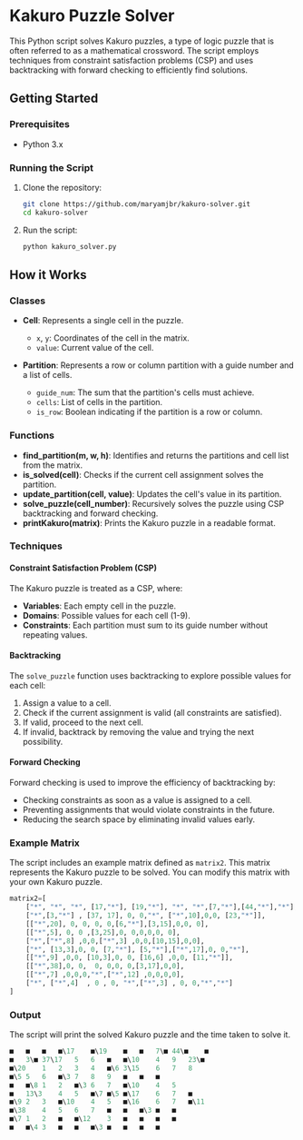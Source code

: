# Kakuro Puzzle Solver

This Python script solves Kakuro puzzles, a type of logic puzzle that is often referred to as a mathematical crossword. The script employs techniques from constraint satisfaction problems (CSP) and uses backtracking with forward checking to efficiently find solutions.

## Getting Started

### Prerequisites

- Python 3.x

### Running the Script

1. Clone the repository:
    ```bash
    git clone https://github.com/maryamjbr/kakuro-solver.git
    cd kakuro-solver
    ```

2. Run the script:
    ```bash
    python kakuro_solver.py
    ```

## How it Works

### Classes

- **Cell**: Represents a single cell in the puzzle.
  - `x`, `y`: Coordinates of the cell in the matrix.
  - `value`: Current value of the cell.

- **Partition**: Represents a row or column partition with a guide number and a list of cells.
  - `guide_num`: The sum that the partition's cells must achieve.
  - `cells`: List of cells in the partition.
  - `is_row`: Boolean indicating if the partition is a row or column.

### Functions

- **find_partition(m, w, h)**: Identifies and returns the partitions and cell list from the matrix.
- **is_solved(cell)**: Checks if the current cell assignment solves the partition.
- **update_partition(cell, value)**: Updates the cell's value in its partition.
- **solve_puzzle(cell_number)**: Recursively solves the puzzle using CSP backtracking and forward checking.
- **printKakuro(matrix)**: Prints the Kakuro puzzle in a readable format.

### Techniques

#### Constraint Satisfaction Problem (CSP)

The Kakuro puzzle is treated as a CSP, where:
- **Variables**: Each empty cell in the puzzle.
- **Domains**: Possible values for each cell (1-9).
- **Constraints**: Each partition must sum to its guide number without repeating values.

#### Backtracking

The `solve_puzzle` function uses backtracking to explore possible values for each cell:
1. Assign a value to a cell.
2. Check if the current assignment is valid (all constraints are satisfied).
3. If valid, proceed to the next cell.
4. If invalid, backtrack by removing the value and trying the next possibility.

#### Forward Checking

Forward checking is used to improve the efficiency of backtracking by:
- Checking constraints as soon as a value is assigned to a cell.
- Preventing assignments that would violate constraints in the future.
- Reducing the search space by eliminating invalid values early.

### Example Matrix

The script includes an example matrix defined as `matrix2`. This matrix represents the Kakuro puzzle to be solved. You can modify this matrix with your own Kakuro puzzle.

```python
matrix2=[
    ["*", "*", "*", [17,"*"], [19,"*"], "*", "*",[7,"*"],[44,"*"],"*"],
    ["*",[3,"*"] , [37, 17], 0, 0,"*", ["*",10],0,0, [23,"*"]],
    [["*",20], 0, 0, 0, 0,[6,"*"],[3,15],0,0, 0],
    [["*",5], 0, 0 ,[3,25],0, 0,0,0,0, 0],
    ["*",["*",8] ,0,0,["*",3] ,0,0,[10,15],0,0],
    ["*", [13,3],0, 0, [7,"*"], [5,"*"],["*",17],0, 0,"*"],
    [["*",9] ,0,0, [10,3],0, 0, [16,6] ,0,0, [11,"*"]],
    [["*",38],0, 0,  0, 0,0, 0,[3,17],0,0],
    [["*",7] ,0,0,0,"*",["*",12] ,0,0,0,0],
    ["*", ["*",4]  , 0 , 0, "*",["*",3] , 0, 0,"*","*"]
]
```
### Output
The script will print the solved Kakuro puzzle and the time taken to solve it.

```python
■	■	■	■\17	■\19	■	■	7\■	44\■	■	
■	3\■	37\17	5	6	■	■\10	4	9	23\■	
■\20	1	2	3	4	■\6	3\15	6	7	8	
■\5	5	6	■\3	7	8	9	■	■	■	
■	■\8	1	2	■\3	6	7	■\10	4	5	
■	13\3	4	5	■\7	■\5	■\17	6	7	■	
■\9	2	3	■\10	4	5	■\16	6	7	■\11	
■\38	4	5	6	7	■	■	■\3	■	■	
■\7	1	2	■	■\12	3	■	■	■	■	
■	■\4	3	■	■	■\3	■	■	■	■	
```
